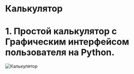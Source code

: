 # Калькулятор

# 1. Простой калькулятор с Графическим интерфейсом пользователя на Python.
![Калькулятор](https://github.com/AraHniDus/Python-Home-Work-7.git/Images/Калькулятор.png)
#
#
#
#


